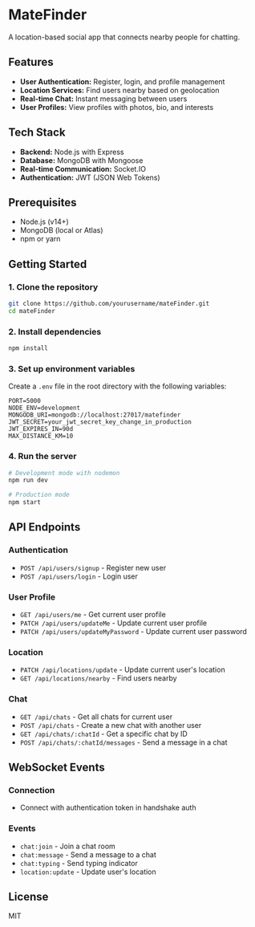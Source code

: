 # MateFinder

A location-based social app that connects nearby people for chatting.

## Features

-   **User Authentication:** Register, login, and profile management
-   **Location Services:** Find users nearby based on geolocation
-   **Real-time Chat:** Instant messaging between users
-   **User Profiles:** View profiles with photos, bio, and interests

## Tech Stack

-   **Backend:** Node.js with Express
-   **Database:** MongoDB with Mongoose
-   **Real-time Communication:** Socket.IO
-   **Authentication:** JWT (JSON Web Tokens)

## Prerequisites

-   Node.js (v14+)
-   MongoDB (local or Atlas)
-   npm or yarn

## Getting Started

### 1. Clone the repository

```bash
git clone https://github.com/yourusername/mateFinder.git
cd mateFinder
```

### 2. Install dependencies

```bash
npm install
```

### 3. Set up environment variables

Create a `.env` file in the root directory with the following variables:

```
PORT=5000
NODE_ENV=development
MONGODB_URI=mongodb://localhost:27017/matefinder
JWT_SECRET=your_jwt_secret_key_change_in_production
JWT_EXPIRES_IN=90d
MAX_DISTANCE_KM=10
```

### 4. Run the server

```bash
# Development mode with nodemon
npm run dev

# Production mode
npm start
```

## API Endpoints

### Authentication

-   `POST /api/users/signup` - Register new user
-   `POST /api/users/login` - Login user

### User Profile

-   `GET /api/users/me` - Get current user profile
-   `PATCH /api/users/updateMe` - Update current user profile
-   `PATCH /api/users/updateMyPassword` - Update current user password

### Location

-   `PATCH /api/locations/update` - Update current user's location
-   `GET /api/locations/nearby` - Find users nearby

### Chat

-   `GET /api/chats` - Get all chats for current user
-   `POST /api/chats` - Create a new chat with another user
-   `GET /api/chats/:chatId` - Get a specific chat by ID
-   `POST /api/chats/:chatId/messages` - Send a message in a chat

## WebSocket Events

### Connection

-   Connect with authentication token in handshake auth

### Events

-   `chat:join` - Join a chat room
-   `chat:message` - Send a message to a chat
-   `chat:typing` - Send typing indicator
-   `location:update` - Update user's location

## License

MIT

